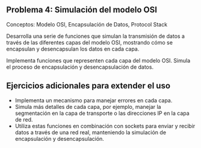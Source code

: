 ## Problema 4: Simulación del modelo OSI
Conceptos: Modelo OSI, Encapsulación de Datos, Protocol Stack

Desarrolla una serie de funciones que simulan la transmisión de datos a través de las diferentes capas del modelo OSI, mostrando cómo se encapsulan y desencapsulan los datos en cada capa.

Implementa funciones que representen cada capa del modelo OSI.
Simula el proceso de encapsulación y desencapsulación de datos.

## Ejercicios adicionales para extender el uso
- Implementa un mecanismo para manejar errores en cada capa.
- Simula más detalles de cada capa, por ejemplo, manejar la segmentación en la capa de transporte o las direcciones IP en la capa de red.
- Utiliza estas funciones en combinación con sockets para enviar y recibir datos a través de una red real, manteniendo la simulación de encapsulación y desencapsulación.